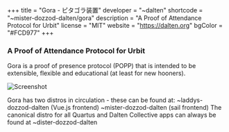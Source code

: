+++
title = "Gora - ピタゴラ装置"
developer = "~dalten"
shortcode = "~mister-dozzod-dalten/gora"
description = "A Proof of Attendance Protocol for Urbit"
license = "MIT"
website = "https://dalten.org"
bgColor = "#FCD977"
+++

### A Proof of Attendance Protocol for Urbit

Gora is a proof of presence protocol (POPP) that is
intended to be extensible, flexible and educational
(at least for new hooners). 

![Screenshot](https://storage.googleapis.com/media.urbit.org/site/ecosystem/applications/gora.png)


Gora has two distros in
circulation - these can be found at:
~laddys-dozzod-dalten (Vue.js frontend)
~mister-dozzod-dalten (sail frontend)
The canonical distro for all Quartus and Dalten Collective apps can always be found at ~dister-dozzod-dalten
